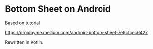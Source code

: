 # Bottom Sheet on Android

Based on tutorial

https://droidbyme.medium.com/android-bottom-sheet-7e9cfcec6427

Rewritten in Kotlin.
